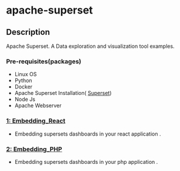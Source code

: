 # apache-superset


## Description

Apache Superset. A Data exploration and visualization tool examples.

### Pre-requisites(packages)

* Linux OS
* Python
* Docker
* Apache Superset Installation( [Superset](https://github.com/DataTalksClub/mlops-zoomcamp))
* Node Js
* Apache Webserver




### [1: Embedding_React](01_embedding_to_react)

* Embedding supersets dashboards in your react application .


### [2: Embedding_PHP](02_embedding_to_react)

* Embedding supersets dashboards in your php application .

